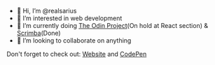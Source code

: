 - 👋 Hi, I’m @realsarius
- 👀 I’m interested in web development
- 🌱 I’m currently doing [The Odin Project](https://www.theodinproject.com/)(On hold at React section) & [Scrimba](https://scrimba.com/learn/frontend)(Done)
- 💞️ I’m looking to collaborate on anything
<!-- - 📫 How to reach me: berkansozer@protonmail.com -->

Don't forget to check out: [Website](https://realsarius.github.io/) and [CodePen](https://codepen.io/realsarius/)

<!---
realsarius/realsarius is a ✨ special ✨ repository because its `README.md` (this file) appears on your GitHub profile.
You can click the Preview link to take a look at your changes.
--->
